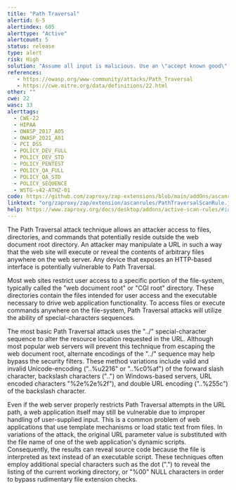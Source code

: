 ```yaml
---
title: "Path Traversal"
alertid: 6-5
alertindex: 605
alerttype: "Active"
alertcount: 5
status: release
type: alert
risk: High
solution: "Assume all input is malicious. Use an \"accept known good\" input validation strategy, i.e., use an allow list of acceptable inputs that strictly conform to specifications. Reject any input that does not strictly conform to specifications, or transform it into something that does. Do not rely exclusively on looking for malicious or malformed inputs (i.e., do not rely on a deny list). However, deny lists can be useful for detecting potential attacks or determining which inputs are so malformed that they should be rejected outright.  When performing input validation, consider all potentially relevant properties, including length, type of input, the full range of acceptable values, missing or extra inputs, syntax, consistency across related fields, and conformance to business rules. As an example of business rule logic, \"boat\" may be syntactically valid because it only contains alphanumeric characters, but it is not valid if you are expecting colors such as \"red\" or \"blue.\"  For filenames, use stringent allow lists that limit the character set to be used. If feasible, only allow a single \".\" character in the filename to avoid weaknesses, and exclude directory separators such as \"/\". Use an allow list of allowable file extensions.  Warning: if you attempt to cleanse your data, then do so that the end result is not in the form that can be dangerous. A sanitizing mechanism can remove characters such as '.' and ';' which may be required for some exploits. An attacker can try to fool the sanitizing mechanism into \"cleaning\" data into a dangerous form. Suppose the attacker injects a '.' inside a filename (e.g. \"sensi.tiveFile\") and the sanitizing mechanism removes the character resulting in the valid filename, \"sensitiveFile\". If the input data are now assumed to be safe, then the file may be compromised.   Inputs should be decoded and canonicalized to the application's current internal representation before being validated. Make sure that your application does not decode the same input twice. Such errors could be used to bypass allow list schemes by introducing dangerous inputs after they have been checked.  Use a built-in path canonicalization function (such as realpath() in C) that produces the canonical version of the pathname, which effectively removes \"..\" sequences and symbolic links.  Run your code using the lowest privileges that are required to accomplish the necessary tasks. If possible, create isolated accounts with limited privileges that are only used for a single task. That way, a successful attack will not immediately give the attacker access to the rest of the software or its environment. For example, database applications rarely need to run as the database administrator, especially in day-to-day operations.  When the set of acceptable objects, such as filenames or URLs, is limited or known, create a mapping from a set of fixed input values (such as numeric IDs) to the actual filenames or URLs, and reject all other inputs.  Run your code in a \"jail\" or similar sandbox environment that enforces strict boundaries between the process and the operating system. This may effectively restrict which files can be accessed in a particular directory or which commands can be executed by your software.  OS-level examples include the Unix chroot jail, AppArmor, and SELinux. In general, managed code may provide some protection. For example, java.io.FilePermission in the Java SecurityManager allows you to specify restrictions on file operations.  This may not be a feasible solution, and it only limits the impact to the operating system; the rest of your application may still be subject to compromise. "
references:
   - https://owasp.org/www-community/attacks/Path_Traversal
   - https://cwe.mitre.org/data/definitions/22.html
other: ""
cwe: 22
wasc: 33
alerttags: 
  - CWE-22
  - HIPAA
  - OWASP_2017_A05
  - OWASP_2021_A01
  - PCI_DSS
  - POLICY_DEV_FULL
  - POLICY_DEV_STD
  - POLICY_PENTEST
  - POLICY_QA_FULL
  - POLICY_QA_STD
  - POLICY_SEQUENCE
  - WSTG-v42-ATHZ-01
code: https://github.com/zaproxy/zap-extensions/blob/main/addOns/ascanrules/src/main/java/org/zaproxy/zap/extension/ascanrules/PathTraversalScanRule.java
linktext: "org/zaproxy/zap/extension/ascanrules/PathTraversalScanRule.java"
help: https://www.zaproxy.org/docs/desktop/addons/active-scan-rules/#id-6
---
```

The Path Traversal attack technique allows an attacker access to files, directories, and commands that potentially reside outside the web document root directory. An attacker may manipulate a URL in such a way that the web site will execute or reveal the contents of arbitrary files anywhere on the web server. Any device that exposes an HTTP-based interface is potentially vulnerable to Path Traversal.

Most web sites restrict user access to a specific portion of the file-system, typically called the "web document root" or "CGI root" directory. These directories contain the files intended for user access and the executable necessary to drive web application functionality. To access files or execute commands anywhere on the file-system, Path Traversal attacks will utilize the ability of special-characters sequences.

The most basic Path Traversal attack uses the "../" special-character sequence to alter the resource location requested in the URL. Although most popular web servers will prevent this technique from escaping the web document root, alternate encodings of the "../" sequence may help bypass the security filters. These method variations include valid and invalid Unicode-encoding ("..%u2216" or "..%c0%af") of the forward slash character, backslash characters ("..\") on Windows-based servers, URL encoded characters "%2e%2e%2f"), and double URL encoding ("..%255c") of the backslash character.

Even if the web server properly restricts Path Traversal attempts in the URL path, a web application itself may still be vulnerable due to improper handling of user-supplied input. This is a common problem of web applications that use template mechanisms or load static text from files. In variations of the attack, the original URL parameter value is substituted with the file name of one of the web application's dynamic scripts. Consequently, the results can reveal source code because the file is interpreted as text instead of an executable script. These techniques often employ additional special characters such as the dot (".") to reveal the listing of the current working directory, or "%00" NULL characters in order to bypass rudimentary file extension checks.
